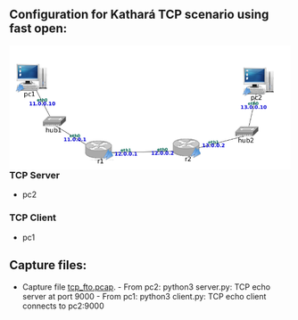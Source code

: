 ## Configuration for Kathará TCP scenario using fast open:

<img src="https://github.com/evaCastro/kathara-labs/blob/main/tcp_fto/images/TCP.png"
     alt="TCP config"
     style="float: left; margin-right: 10px;" width=700 />


### TCP Server
   - pc2

### TCP Client
   - pc1


## Capture files:
   - Capture file <a href="https://github.com/evaCastro/kathara-labs/blob/main/tcp_fto/pcaps/tcp_fto.pcap">tcp_fto.pcap</a>.
         - From pc2: python3 server.py: TCP echo server at port 9000
         - From pc1: python3 client.py: TCP echo client connects to pc2:9000
     

